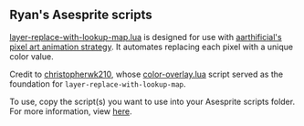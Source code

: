 
## Ryan's Asesprite scripts

[layer-replace-with-lookup-map.lua](layer-replace-with-lookup-map.lua) is designed for use with [aarthificial's pixel art animation strategy](https://www.youtube.com/watch?v=nYch_TIkq6w&t=435s). It automates replacing each pixel with a unique color value.

Credit to [christopherwk210](https://github.com/christopherwk210), whose [color-overlay.lua](https://github.com/christopherwk210/aseprite-scripts/blob/master/image/color-overlay.lua) script served as the foundation for `layer-replace-with-lookup-map`.

To use, copy the script(s) you want to use into your Asesprite scripts folder. For more information, view [here](https://community.aseprite.org/t/aseprite-scripts-collection/3599).
